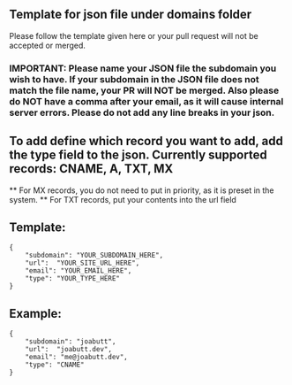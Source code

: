 ## Template for json file under domains folder

Please follow the template given here or your pull request will not be accepted or merged.

### IMPORTANT: Please name your JSON file the subdomain you wish to have. If your subdomain in the JSON file does not match the file name, your PR will NOT be merged. Also please do **NOT** have a comma after your email, as it will cause internal server errors. Please do not add any line breaks in your json. 

## To add define which record you want to add, add the type field to the json. Currently supported records: CNAME, A, TXT, MX

** For MX records, you do not need to put in priority, as it is preset in the system.
** For TXT records, put your contents into the url field

## Template:
```
{  
    "subdomain": "YOUR_SUBDOMAIN_HERE",  
    "url":  "YOUR_SITE_URL_HERE",
    "email": "YOUR_EMAIL_HERE",
    "type": "YOUR_TYPE_HERE"
}
```

## Example:
```
{  
    "subdomain": "joabutt",  
    "url":  "joabutt.dev",
    "email": "me@joabutt.dev",
    "type": "CNAME"
}
```
